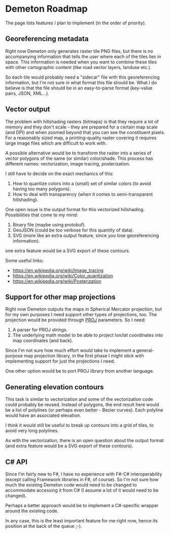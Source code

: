 # Demeton Roadmap

The page lists features I plan to implement (in the order of priority).

## Georeferencing metadata
Right now Demeton only generates raster tile PNG files, but there is no accompanying information that tells the user where each of the tiles lies in space. This information is needed when you want to combine these tiles with other cartographic content (like road vector layers, landuse etc.). 

So each tile would probably need a "sidecar" file with this georeferencing information, but I'm not sure in what format this file should be. What I do believe is that the file should be in an easy-to-parse format (key-value pairs, JSON, XML...).

## Vector output
The problem with hillshading rasters (bitmaps) is that they require a lot of memory and they don't scale - they are prepared for a certain map scale (and DPI) and when zoomed beyond that you can see the constituent pixels. For a reasonably sized map, a printing-quality raster covering it requires large image files which are difficult to work with.

A possible alternative would be to transform the raster into a series of vector polygons of the same (or similar) color/shade. This process has different names: vectorization, image tracing, posterization. 

I still have to decide on the exact mechanics of this: 
1. How to quantize colors into a (small) set of similar colors (to avoid having too many polygons).   
1. How to deal with transparency (when it comes to semi-transparent hillshading).

One open issue is the output format for this vectorized hillshading. Possibilities that come to my mind:
1. Binary file (maybe using protobuf).
1. GeoJSON (could be too verbose for this quantity of data).
1. SVG (more like an extra output feature, since you lose georeferencing information).

one extra feature would be a SVG export of these contours.

Some useful links: 
- https://en.wikipedia.org/wiki/Image_tracing
- https://en.wikipedia.org/wiki/Color_quantization
- https://en.wikipedia.org/wiki/Posterization

## Support for other map projections
Right now Demeton outputs the maps in Spherical Mercator projection, but for my own purposes I need support other types of projections, too. The projection would be provided through [PROJ](https://proj.org/usage/projections.html) parameters. 
So I need: 
1. A parser for PROJ strings.
1. The underlying math model to be able to project lon/lat coordinates into map coordinates (and back).

Since I'm not sure how much effort would take to implement a general-purpose map projection library, in the first phase I might stick with implementing support for just the projections I need.

One other option would be to port PROJ library from another language.

## Generating elevation contours
This task is similar to vectorization and some of the vectorization code could probably be reused. Instead of polygons, the end result here would be a list of polylines (or perhaps even better - Bezier curves). Each polyline would have an associated elevation. 

I think it would still be useful to break up contours into a grid of tiles, to avoid very long polylines.

As with the vectorization, there is an open question about the output format (and extra feature would be a SVG export of these contours).

## C# API
Since I'm fairly new to F#, I have no experience with F#-C# interoperability (except calling Framework libraries in F#, of course). So I'm not sure how much the existing Demeton code would need to be changed to accommodate accessing it from C# (I assume a lot of it would need to be changed).

Perhaps a better approach would be to implement a C#-specific wrapper around the existing code.

In any case, this is the least important feature for me right now, hence its position at the back of the queue ;-).
